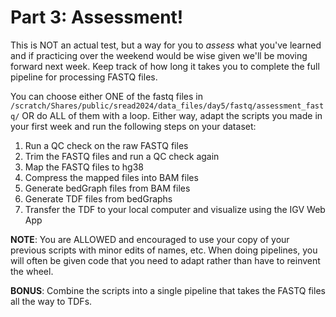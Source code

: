 # Part 3: Assessment!
This is NOT an actual test, but a way for you to *assess* what you've learned and if practicing over the weekend would be wise given we'll be moving forward next week. Keep track of how long it takes you to complete the full pipeline for processing FASTQ files. 

You can choose either ONE of the fastq files in `/scratch/Shares/public/sread2024/data_files/day5/fastq/assessment_fastq/` OR do ALL of them with a loop. Either way, adapt the scripts you made in your first week and run the following steps on your dataset:
1.	Run a QC check on the raw FASTQ files
2.	Trim the FASTQ files and run a QC check again
3.	Map the FASTQ files to hg38
4.	Compress the mapped files into BAM files
5.	Generate bedGraph files from BAM files
6.	Generate TDF files from bedGraphs 
7.	Transfer the TDF to your local computer and visualize using the IGV Web App

**NOTE**: You are ALLOWED and encouraged to use your copy of your previous scripts with minor edits of names, etc. When doing pipelines, you will often be given code that you need to adapt rather than have to reinvent the wheel.

**BONUS**: Combine the scripts into a single pipeline that takes the FASTQ files all the way to TDFs. 
